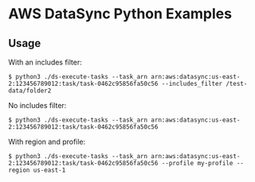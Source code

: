 # AWS DataSync Python Examples

## Usage

With an includes filter:

```
$ python3 ./ds-execute-tasks --task_arn arn:aws:datasync:us-east-2:123456789012:task/task-0462c95856fa50c56 --includes_filter /test-data/folder2
```

No includes filter:

```
$ python3 ./ds-execute-tasks --task_arn arn:aws:datasync:us-east-2:123456789012:task/task-0462c95856fa50c56
```

With region and profile:

```
$ python3 ./ds-execute-tasks --task_arn arn:aws:datasync:us-east-2:123456789012:task/task-0462c95856fa50c56 --profile my-profile --region us-east-1
```